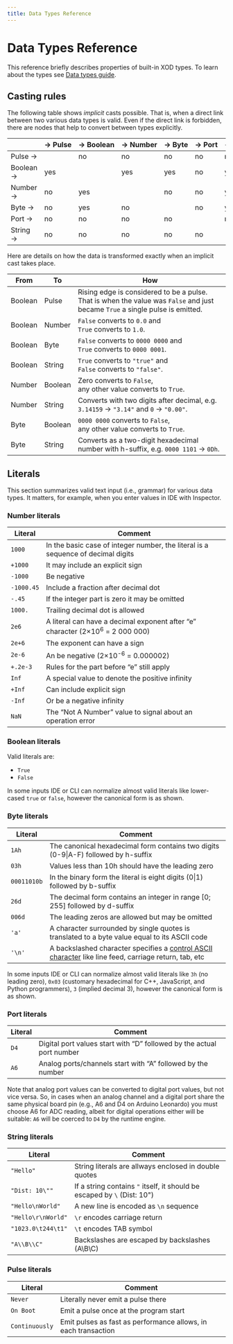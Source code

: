 ```yaml
---
title: Data Types Reference
---
```


# Data Types Reference

This reference briefly describes properties of built-in XOD types. To learn
about the types see [Data types guide](/docs/guide/data-types/).

## Casting rules

The following table shows _implicit_ casts possible. That is, when a direct link
between two various data types is valid. Even if the direct link is forbidden,
there are nodes that help to convert between types explicitly.

<table class="ui definition single line table">
  <thead>
    <tr>
      <th></th>
      <th>→ Pulse</th>
      <th>→ Boolean</th>
      <th>→ Number</th>
      <th>→ Byte</th>
      <th>→ Port</th>
      <th>→ String</th>
    </tr>
  </thead>
  <tbody>
    <tr>
      <td>Pulse →</td>
      <td></td>
      <td class="disabled">no</td>
      <td class="disabled">no</td>
      <td class="disabled">no</td>
      <td class="disabled">no</td>
      <td class="disabled">no</td>
    </tr>
    <tr>
      <td>Boolean →</td>
      <td>yes</td>
      <td></td>
      <td>yes</td>
      <td>yes</td>
      <td class="disabled">no</td>
      <td>yes</td>
    </tr>
    <tr>
      <td>Number →</td>
      <td class="disabled">no</td>
      <td>yes</td>
      <td></td>
      <td class="disabled">no</td>
      <td class="disabled">no</td>
      <td>yes</td>
    </tr>
    <tr>
      <td>Byte →</td>
      <td class="disabled">no</td>
      <td>yes</td>
      <td class="disabled">no</td>
      <td></td>
      <td class="disabled">no</td>
      <td>yes</td>
    </tr>
    <tr>
      <td>Port →</td>
      <td class="disabled">no</td>
      <td class="disabled">no</td>
      <td class="disabled">no</td>
      <td class="disabled">no</td>
      <td></td>
      <td class="disabled">no</td>
    </tr>
    <tr>
      <td>String →</td>
      <td class="disabled">no</td>
      <td class="disabled">no</td>
      <td class="disabled">no</td>
      <td class="disabled">no</td>
      <td class="disabled">no</td>
      <td></td>
    </tr>
  </tbody>
</table>

Here are details on how the data is transformed exactly when an implicit cast
takes place.

<table class="ui table">
  <thead>
    <tr>
      <th>From</th>
      <th>To</th>
      <th>How</th>
    </tr>
  </thead>
  <tbody>
    <tr>
      <td>Boolean</td>
      <td>Pulse</td>
      <td>
          Rising edge is considered to be a pulse. That is when the value was
          <code>False</code> and just became <code>True</code> a single pulse
          is emitted.
      </td>
    </tr>
    <tr>
      <td>Boolean</td>
      <td>Number</td>
      <td>
          <code>False</code> converts to <code>0.0</code> and<br/>
          <code>True</code> converts to <code>1.0</code>.
      </td>
    </tr>
    <tr>
      <td>Boolean</td>
      <td>Byte</td>
      <td>
        <code>False</code> converts to <code>0000 0000</code> and<br/>
        <code>True</code> converts to <code>0000 0001</code>.
      </td>
    </tr>
    <tr>
      <td>Boolean</td>
      <td>String</td>
      <td>
        <code>True</code> converts to <code>"true"</code> and<br/>
        <code>False</code> converts to <code>"false"</code>.
      </td>
    </tr>
    <tr>
      <td>Number</td>
      <td>Boolean</td>
      <td>
        Zero converts to <code>False</code>,<br/>
        any other value converts to <code>True</code>.
      </td>
    </tr>
    <tr>
      <td>Number</td>
      <td>String</td>
      <td>
          Converts with two digits after decimal, e.g.
          <code>3.14159</code> → <code>"3.14"</code> and
          <code>0</code> → <code>"0.00"</code>.
      </td>
    </tr>
    <tr>
      <td>Byte</td>
      <td>Boolean</td>
      <td>
        <code>0000 0000</code> converts to <code>False</code>,<br/>
        any other value converts to <code>True</code>.
      </td>
    </tr>
    <tr>
      <td>Byte</td>
      <td>String</td>
      <td>
        Converts as a two-digit hexadecimal number with h-suffix, e.g.
        <code>0000 1101</code> → <code>0Dh</code>.
      </td>
    </tr>
  </tbody>
</table>

## Literals

This section summarizes valid text input (i.e., grammar) for various data types.
It matters, for example, when you enter values in IDE with Inspector.

### Number literals

<table class="ui compact table">
  <thead>
    <tr>
      <th>Literal</th>
      <th>Comment</th>
    </tr>
  </thead>
  <tbody>
    <tr>
      <td class="right aligned"><code>1000</code></td>
      <td>In the basic case of integer number, the literal is a sequence of decimal digits</td>
    </tr>
    <tr>
      <td class="right aligned"><code>+1000</code></td>
      <td>It may include an explicit sign</td>
    </tr>
    <tr>
      <td class="right aligned"><code>-1000</code></td>
      <td>Be negative</td>
    </tr>
    <tr>
      <td class="right aligned"><code>-1000.45</code></td>
      <td>Include a fraction after decimal dot</td>
    </tr>
    <tr>
      <td class="right aligned"><code>-.45</code></td>
      <td>If the integer part is zero it may be omitted</td>
    </tr>
    <tr>
      <td class="right aligned"><code>1000.</code></td>
      <td>Trailing decimal dot is allowed</td>
    </tr>
    <tr>
      <td class="right aligned"><code>2e6</code></td>
      <td>A literal can have a decimal exponent after “e” character (2×10<sup>6</sup> = 2 000 000)</td>
    </tr>
    <tr>
      <td class="right aligned"><code>2e+6</code></td>
      <td>The exponent can have a sign</td>
    </tr>
    <tr>
      <td class="right aligned"><code>2e-6</code></td>
      <td>An be negative (2×10<sup>-6</sup> = 0.000002)</td>
    </tr>
    <tr>
      <td class="right aligned"><code>+.2e-3</code></td>
      <td>Rules for the part before “e” still apply</td>
    </tr>
    <tr>
      <td class="right aligned"><code>Inf</code></td>
      <td>A special value to denote the positive infinity</td>
    </tr>
    <tr>
      <td class="right aligned"><code>+Inf</code></td>
      <td>Can include explicit sign</td>
    </tr>
    <tr>
      <td class="right aligned"><code>-Inf</code></td>
      <td>Or be a negative infinity</td>
    </tr>
    <tr>
      <td class="right aligned"><code>NaN</code></td>
      <td>The “Not A Number” value to signal about an operation error</td>
    </tr>
  </tbody>
</table>

### Boolean literals

Valid literals are:

- `True`
- `False`

In some inputs IDE or CLI can normalize almost valid literals like lower-cased
`true` or `false`, however the canonical form is as shown.

### Byte literals

<table class="ui compact table">
  <thead>
    <tr>
      <th>Literal</th>
      <th>Comment</th>
    </tr>
  </thead>
  <tbody>
    <tr>
      <td class="right aligned"><code>1Ah</code></td>
      <td>The canonical hexadecimal form contains two digits (0-9|A-F) followed by h-suffix</td>
    </tr>
    <tr>
      <td class="right aligned"><code>03h</code></td>
      <td>Values less than 10h should have the leading zero</td>
    </tr>
    <tr>
      <td class="right aligned"><code>00011010b</code></td>
      <td>In the binary form the literal is eight digits (0|1) followed by b-suffix</td>
    </tr>
    <tr>
      <td class="right aligned"><code>26d</code></td>
      <td>The decimal form contains an integer in range [0; 255] followed by d-suffix</td>
    </tr>
    <tr>
      <td class="right aligned"><code>006d</code></td>
      <td>The leading zeros are allowed but may be omitted</td>
    </tr>
    <tr>
      <td class="right aligned"><code>'a'</code></td>
      <td>A character surrounded by single quotes is translated to a byte value equal to its ASCII code</td>
    </tr>
    <tr>
      <td class="right aligned"><code>'\n'</code></td>
      <td>A backslashed character specifies a <a href="https://en.wikipedia.org/wiki/Control_character">control ASCII character</a> like line feed, carriage return, tab, etc</td>
    </tr>
  </tbody>
</table>

In some inputs IDE or CLI can normalize almost valid literals like `3h` (no
leading zero), `0x03` (customary hexadecimal for C\++, JavaScript, and Python
programmers), `3` (implied decimal 3), however the canonical form is as shown.

### Port literals

<table class="ui compact table">
  <thead>
    <tr>
      <th>Literal</th>
      <th>Comment</th>
    </tr>
  </thead>
  <tbody>
    <tr>
      <td class="right aligned"><code>D4</code></td>
      <td>Digital port values start with “D” followed by the actual port number</td>
    </tr>
    <tr>
      <td class="right aligned"><code>A6</code></td>
      <td>Analog ports/channels start with “A” followed by the number</td>
    </tr>
  </tbody>
</table>

Note that analog port values can be converted to digital port values, but not
vice versa. So, in cases when an analog channel and a digital port share the
same physical board pin (e.g., A6 and D4 on Arduino Leonardo) you must choose A6
for ADC reading, albeit for digital operations either will be suitable: `A6`
will be coerced to `D4` by the runtime engine.

### String literals

<table class="ui compact table">
  <thead>
    <tr>
      <th>Literal</th>
      <th>Comment</th>
    </tr>
  </thead>
  <tbody>
    <tr>
      <td><code>"Hello"</code></td>
      <td>String literals are allways enclosed in double quotes</td>
    </tr>
    <tr>
      <td class="single line"><code>"Dist: 10\""</code></td>
      <td>If a string contains <code>"</code> itself, it should be escaped by <code>\</code> (Dist: 10")</td>
    </tr>
    <tr>
      <td class="single line"><code>"Hello\nWorld"</code></td>
      <td>A new line is encoded as <code>\n</code> sequence</td>
    </tr>
    <tr>
      <td class="single line"><code>"Hello\r\nWorld"</code></td>
      <td><code>\r</code> encodes carriage return</td>
    </tr>
    <tr>
      <td class="single line"><code>"1023.0\t244\t1"</code></td>
      <td><code>\t</code> encodes TAB symbol</td>
    </tr>
    <tr>
      <td class="single line"><code>"A\\B\\C"</code></td>
      <td>Backslashes are escaped by backslashes (A\B\C)</td>
    </tr>
  </tbody>
</table>

### Pulse literals

<table class="ui compact table">
  <thead>
    <tr>
      <th>Literal</th>
      <th>Comment</th>
    </tr>
  </thead>
  <tbody>
    <tr>
      <td><code>Never</code></td>
      <td>Literally never emit a pulse there</td>
    </tr>
    <tr>
      <td><code>On Boot</code></td>
      <td>Emit a pulse once at the program start</td>
    </tr>
    <tr>
      <td><code>Continuously</code></td>
      <td>Emit pulses as fast as performance allows, in each transaction</td>
    </tr>
  </tbody>
</table>

